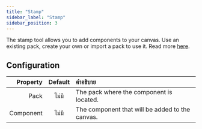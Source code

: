 ```yaml
---
title: "Stamp"
sidebar_label: "Stamp"
sidebar_position: 3
---
```


The stamp tool allows you to add components to your canvas. Use an existing pack, create your own or import a pack to use it. Read more [here](../pack).

## Configuration

|  Property | Default | คำอธิบาย                                        |
| ---------:|:-------:|:----------------------------------------------- |
|      Pack |  ไม่มี  | The pack where the component is located.        |
| Component |  ไม่มี  | The component that will be added to the canvas. |
